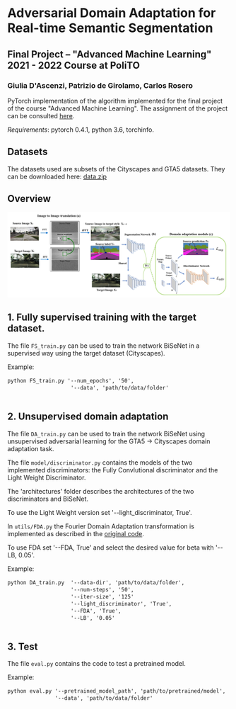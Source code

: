 # Adversarial Domain Adaptation for Real-time Semantic Segmentation
## Final Project – "Advanced Machine Learning" 2021 - 2022 Course at PoliTO
### Giulia D'Ascenzi, Patrizio de Girolamo, Carlos Rosero

PyTorch implementation of the algorithm implemented for the final project of the course "Advanced Machine Learning". The assignment of the project can be consulted [here](Assignement.pdf).

*Requirements*: pytorch 0.4.1, python 3.6, torchinfo.

## Datasets

The datasets used are subsets of the Cityscapes and GTA5 datasets. They can be downloaded here: [data.zip](https://drive.google.com/file/d/1Q4yZdjx9WOn7EYU6FlHE9Vpamvpn15L2/view?usp=sharing)

## Overview
![](architectures/full_network.jpeg)

## 1. Fully supervised training with the target dataset.
The file `FS_train.py` can be used to train the network BiSeNet in a supervised way using the target dataset (Cityscapes).

Example:
```
python FS_train.py '--num_epochs', '50',
                    '--data', 'path/to/data/folder'
                            

```

## 2. Unsupervised domain adaptation
The file `DA_train.py` can be used to train the network BiSeNet using unsupervised adversarial learning for the GTA5 -> Cityscapes domain adaptation task.

The file `model/discriminator.py` contains the models of the two implemented discriminators: the Fully Convlutional discriminator and the Light Weight Discriminator. 

The 'architectures' folder describes the architectures of the two discriminators and BiSeNet.

To use the Light Weight version set '--light_discriminator, True'.

In `utils/FDA.py` the Fourier Domain Adaptation transformation is implemented as described in the [original code](https://github.com/YanchaoYang/FDA).

To use FDA set '--FDA, True' and select the desired value for beta with '--LB, 0.05'.

Example:
```
python DA_train.py  '--data-dir', 'path/to/data/folder',
                    '--num-steps', '50',
                    '--iter-size', '125'
                    '--light_discriminator', 'True',
                    '--FDA', 'True',
                    '--LB', '0.05'
                  

```
## 3. Test

The file `eval.py` contains the code to test a pretrained model.

Example:
```
python eval.py '--pretrained_model_path', 'path/to/pretrained/model',
               '--data', 'path/to/data/folder'
        
```
